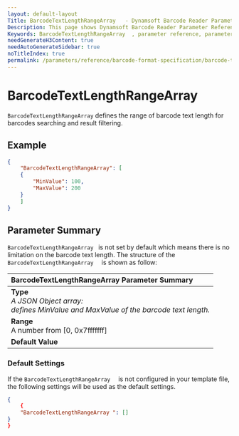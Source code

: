 ```yaml
---
layout: default-layout
Title: BarcodeTextLengthRangeArray   - Dynamsoft Barcode Reader Parameters
Description: This page shows Dynamsoft Barcode Reader Parameter Reference for BarcodeTextLengthRangeArray  .
Keywords: BarcodeTextLengthRangeArray  , parameter reference, parameter
needGenerateH3Content: true
needAutoGenerateSidebar: true
noTitleIndex: true
permalink: /parameters/reference/barcode-format-specification/barcode-text-length-range-array.html
---
```


# BarcodeTextLengthRangeArray  

`BarcodeTextLengthRangeArray` defines the range of barcode text length for barcodes searching and result filtering.
## Example

```json
{
    "BarcodeTextLengthRangeArray": [
    {
        "MinValue": 100,
        "MaxValue": 200
    }
    ]
}
```

## Parameter Summary

`BarcodeTextLengthRangeArray ` is not set by default which means there is no limitation on the barcode text length. The structure of the `BarcodeTextLengthRangeArray  ` is shown as follow:

| BarcodeTextLengthRangeArray  Parameter Summary |
| :--------------------------------- |
| **Type**<br>*A JSON Object array: <br>defines MinValue and MaxValue of the barcode text length.* |
| **Range**<br>A number from [0, 0x7fffffff] |
| **Default Value**<br> |

### Default Settings

If the `BarcodeTextLengthRangeArray  ` is not configured in your template file, the following settings will be used as the default settings.

```json
{
    {
    "BarcodeTextLengthRangeArray ": []
}
}
```
